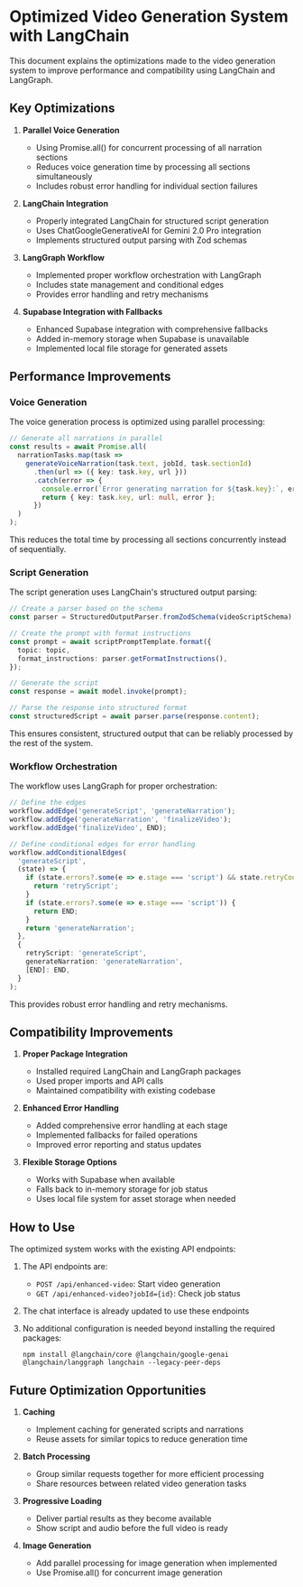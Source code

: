 # Optimized Video Generation System with LangChain

This document explains the optimizations made to the video generation system to improve performance and compatibility using LangChain and LangGraph.

## Key Optimizations

1. **Parallel Voice Generation**
   - Using Promise.all() for concurrent processing of all narration sections
   - Reduces voice generation time by processing all sections simultaneously
   - Includes robust error handling for individual section failures

2. **LangChain Integration**
   - Properly integrated LangChain for structured script generation
   - Uses ChatGoogleGenerativeAI for Gemini 2.0 Pro integration
   - Implements structured output parsing with Zod schemas

3. **LangGraph Workflow**
   - Implemented proper workflow orchestration with LangGraph
   - Includes state management and conditional edges
   - Provides error handling and retry mechanisms

4. **Supabase Integration with Fallbacks**
   - Enhanced Supabase integration with comprehensive fallbacks
   - Added in-memory storage when Supabase is unavailable
   - Implemented local file storage for generated assets

## Performance Improvements

### Voice Generation

The voice generation process is optimized using parallel processing:

```typescript
// Generate all narrations in parallel
const results = await Promise.all(
  narrationTasks.map(task => 
    generateVoiceNarration(task.text, jobId, task.sectionId)
      .then(url => ({ key: task.key, url }))
      .catch(error => {
        console.error(`Error generating narration for ${task.key}:`, error);
        return { key: task.key, url: null, error };
      })
  )
);
```

This reduces the total time by processing all sections concurrently instead of sequentially.

### Script Generation

The script generation uses LangChain's structured output parsing:

```typescript
// Create a parser based on the schema
const parser = StructuredOutputParser.fromZodSchema(videoScriptSchema);

// Create the prompt with format instructions
const prompt = await scriptPromptTemplate.format({
  topic: topic,
  format_instructions: parser.getFormatInstructions(),
});

// Generate the script
const response = await model.invoke(prompt);

// Parse the response into structured format
const structuredScript = await parser.parse(response.content);
```

This ensures consistent, structured output that can be reliably processed by the rest of the system.

### Workflow Orchestration

The workflow uses LangGraph for proper orchestration:

```typescript
// Define the edges
workflow.addEdge('generateScript', 'generateNarration');
workflow.addEdge('generateNarration', 'finalizeVideo');
workflow.addEdge('finalizeVideo', END);

// Define conditional edges for error handling
workflow.addConditionalEdges(
  'generateScript',
  (state) => {
    if (state.errors?.some(e => e.stage === 'script') && state.retryCount?.script < 3) {
      return 'retryScript';
    }
    if (state.errors?.some(e => e.stage === 'script')) {
      return END;
    }
    return 'generateNarration';
  },
  {
    retryScript: 'generateScript',
    generateNarration: 'generateNarration',
    [END]: END,
  }
);
```

This provides robust error handling and retry mechanisms.

## Compatibility Improvements

1. **Proper Package Integration**
   - Installed required LangChain and LangGraph packages
   - Used proper imports and API calls
   - Maintained compatibility with existing codebase

2. **Enhanced Error Handling**
   - Added comprehensive error handling at each stage
   - Implemented fallbacks for failed operations
   - Improved error reporting and status updates

3. **Flexible Storage Options**
   - Works with Supabase when available
   - Falls back to in-memory storage for job status
   - Uses local file system for asset storage when needed

## How to Use

The optimized system works with the existing API endpoints:

1. The API endpoints are:
   - `POST /api/enhanced-video`: Start video generation
   - `GET /api/enhanced-video?jobId={id}`: Check job status

2. The chat interface is already updated to use these endpoints

3. No additional configuration is needed beyond installing the required packages:
   ```
   npm install @langchain/core @langchain/google-genai @langchain/langgraph langchain --legacy-peer-deps
   ```

## Future Optimization Opportunities

1. **Caching**
   - Implement caching for generated scripts and narrations
   - Reuse assets for similar topics to reduce generation time

2. **Batch Processing**
   - Group similar requests together for more efficient processing
   - Share resources between related video generation tasks

3. **Progressive Loading**
   - Deliver partial results as they become available
   - Show script and audio before the full video is ready

4. **Image Generation**
   - Add parallel processing for image generation when implemented
   - Use Promise.all() for concurrent image generation
